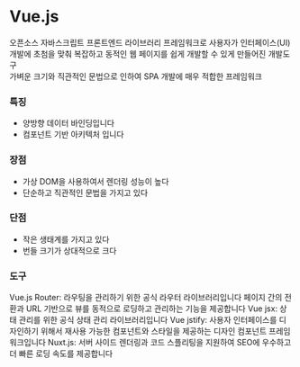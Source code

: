 # Vue.js

오픈소스 자바스크립트 프론트엔드 라이브러리 프레임워크로 사용자가 인터페이스(UI) 개발에 초첨을 맞춰 복잡하고 동적인 웹 페이지를 쉽게 개발할 수 있게 만들어진 개발도구 <br/>
가벼운 크기와 직관적인 문법으로 인하여 SPA 개발에 매우 적합한 프레임워크

### 특징

- 양방향 데이터 바인딩입니다
- 컴포넌트 기반 아키텍처 입니다

### 장점

- 가상 DOM을 사용하여서 렌더링 성능이 높다
- 단순하고 직관적인 문법을 가지고 있다

### 단점

- 작은 생태계를 가지고 있다
- 번들 크기가 상대적으로 크다

### 도구

Vue.js Router: 라우팅을 관리하기 위한 공식 라우터 라이브러리입니다 페이지 간의 전환과 URL 기반으로 뷰를 동적으로 로딩하고 관리하는 기능을 제공합니다
Vue jsx: 상태 관리를 위한 공식 상태 관리 라이브러리입니다
Vue jstify: 사용자 인터페이스를 디자인하기 위해서 재사용 가능한 컴포넌트와 스타일을 제공하는 디자인 컴포넌트 프레임워크입니다
Nuxt.js: 서버 사이드 렌더링과 코드 스플리팅을 지원하여 SEO에 우수하고 더 빠른 로딩 속도를 제공합니다

